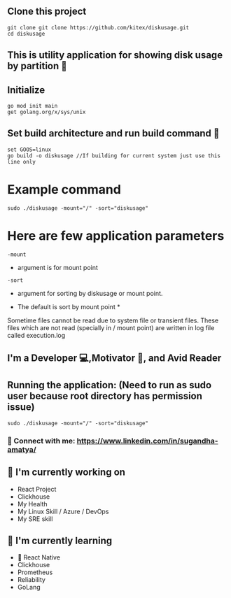 ## Clone this project 
```
git clone git clone https://github.com/kitex/diskusage.git
cd diskusage
```
## This is utility application for showing disk usage by partition 💬

## Initialize
```
go mod init main
get golang.org/x/sys/unix
```

##  Set build architecture and run build command 👋
```set GOARCH=amd64
set GOOS=linux 
go build -o diskusage //If building for current system just use this line only
```
# Example command
```sudo ./diskusage -mount="/" -sort="diskusage"```

# Here are few application parameters
`-mount` 

 - argument is for mount point
 
`-sort` 

 - argument for sorting by diskusage or mount point.
 
* The default is sort by mount point *

Sometime files cannot be read due to system file or transient files. These files which are not read (specially in / mount point) are written in log file called execution.log

## I'm a Developer 💻,Motivator 📸, and Avid Reader 


## Running the application: (Need to run as sudo user because root directory has permission issue)

```
sudo ./diskusage -mount="/" -sort="diskusage"
```

### 🤝 Connect with me: https://www.linkedin.com/in/sugandha-amatya/


## 🔭 I'm currently working on

- React Project
- Clickhouse
- My Health
- My Linux Skill / Azure / DevOps
- My SRE skill

## 🌱 I'm currently learning

- 📱 React Native
- Clickhouse
- Prometheus
- Reliability
- GoLang


